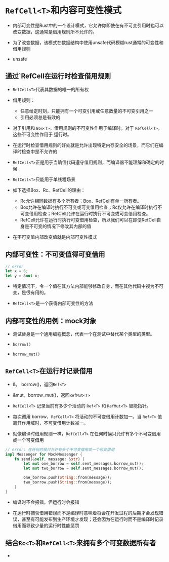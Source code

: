 # `RefCell<T>`和内容可变性模式

- 内部可变性是Rust中的一个设计模式，它允许你即使在有不可变引用时也可以改变数据，这通常是借用规则所不允许的。

- 为了改变数据，该模式在数据结构中使用unsafe代码模糊rust通常的可变性和借用规则

- unsafe

## 通过`RefCell<T>在运行时检查借用规则

- `RefCell<T>`代表其数据的唯一的所有权

- 借用规则：
  - 任意给定时刻，只能拥有一个可变引用或任意数量的不可变引用之一
  - 引用必须总是有效的

- 对于引用和 `Box<T>`，借用规则的不可变性作用于编译时。对于 `RefCell<T>`，这些不可变性作用于 运行时。

- 在运行时检查借用规则的好处就是允许出现特定内存安全的场景，而它们在编译时检查中是不允许的

- `RefCell<T>`正是用于当确信代码遵守借用规则，而编译器不能理解和确定的时候

- `RefCell<T>`只能用于单线程场景

- 如下选择Box、Rc、RefCell的理由：
  - Rc允许相同数据有多个所有者；Box、RefCell有单一所有者。
  - Box允许在编译时执行不可变或可变借用检查；Rc仅允许在编译时执行不可变借用检查；RefCell允许在运行时执行不可变或可变借用检查。
  - RefCell允许在运行时执行可变借用检查，所以我们可以在即便RefCell自身是不可变的情况下修改其内部的值

- 在不可变值内部改变值就是内部可变性模式

## 内部可变性：不可变值得可变借用

```rs
// error
let x = 6;
let y = &mut x; 
```

- 特定情况下，令一个值在其方法内部能够修改自身，而在其他代码中视为不可变，是很有用的。

- `RefCell<T>`是一个获得内部可变性的方法

## 内部可变性的用例：mock对象

- 测试替身是一个通用编程概念，代表一个在测试中替代某个类型的类型。

- `borrow()`

- `borrow_mut()`

## `RefCell<T>`在运行时记录借用
- &， borrow()，返回`Ref<T>`
- &mut，borrow_mut()，返回`RefMut<T>`

- `RefCell<T>` 记录当前有多少个活动的 `Ref<T>` 和 `RefMut<T>` 智能指针。
- 每次调用 borrow，`RefCell<T>` 将活动的不可变借用计数加一。当 `Ref<T>` 值离开作用域时，不可变借用计数减一。
- 就像编译时借用规则一样，`RefCell<T>` 在任何时候只允许有多个不可变借用或一个可变借用

```rs
// error: 在任何时候只允许有多个不可变借用或一个可变借用
impl Messenger for MockMessenger {
    fn send(&self, message: &str) {
        let mut one_borrow = self.sent_messages.borrow_mut();
        let mut two_borrow = self.sent_messages.borrow_mut();

        one_borrow.push(String::from(message));
        two_borrow.push(String::from(message));
    }
}
```

- 编译时不会报错，但运行时会报错

- 在运行时捕获借用错误而不是编译时意味着将会在开发过程的后期才会发现错误，甚至有可能发布到生产环境才发现；还会因为在运行时而不是编译时记录借用而导致少量的运行时性能惩罚

## 结合`Rc<T>`和`RefCell<T>`来拥有多个可变数据所有者

- 

